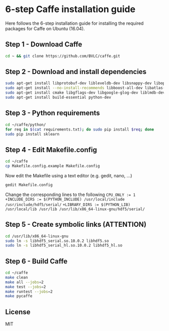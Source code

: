 6-step Caffe installation guide
=============
Here follows the 6-step installation guide for installing the required packages for Caffe on Ubuntu (16.04). 

Step 1 - Download Caffe
-----
```bash
cd ~ && git clone https://github.com/BVLC/caffe.git
```

Step 2 - Download and install dependencies
-----
```bash
sudo apt-get install libprotobuf-dev libleveldb-dev libsnappy-dev libopencv-dev libhdf5-serial-dev protobuf-compiler
sudo apt-get install --no-install-recommends libboost-all-dev libatlas-base-dev
sudo apt-get install cmake libgflags-dev libgoogle-glog-dev liblmdb-dev python-protobuf
sudo apt-get install build-essential python-dev
```

Step 3 - Python requirements
-----
```bash
cd ~/caffe/python/
for req in $(cat requirements.txt); do sudo pip install $req; done
sudo pip install sklearn
```

Step 4 - Edit Makefile.config
-----
```bash
cd ~/caffe
cp Makefile.config.example Makefile.config 
```
Now edit the Makefile using a text editor (e.g. gedit, nano, ...)
```bash
gedit Makefile.config
```

Change the corresponding lines to the following
`CPU_ONLY := 1`
`+INCLUDE_DIRS := $(PYTHON_INCLUDE) /usr/local/include /usr/include/hdf5/serial/`
`+LIBRARY_DIRS := $(PYTHON_LIB) /usr/local/lib /usr/lib /usr/lib/x86_64-linux-gnu/hdf5/serial/`



Step 5 - Create symbolic links (ATTENTION)
-----
```bash
cd /usr/lib/x86_64-linux-gnu
sudo ln -s libhdf5_serial.so.10.0.2 libhdf5.so
sudo ln -s libhdf5_serial_hl.so.10.0.2 libhdf5_hl.so
```

Step 6 - Build Caffe
-----
```bash
cd ~/caffe
make clean
make all --jobs=2
make test --jobs=2
make runtest --jobs=2
make pycaffe
```

License
-----
MIT
